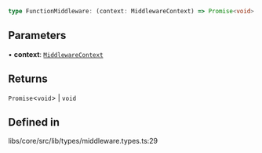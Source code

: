 ```ts
type FunctionMiddleware: (context: MiddlewareContext) => Promise<void> | void;
```

## Parameters

• **context**: [`MiddlewareContext`](/docs/api/types/MiddlewareContext.md)

## Returns

`Promise`\<`void`\> \| `void`

## Defined in

libs/core/src/lib/types/middleware.types.ts:29
